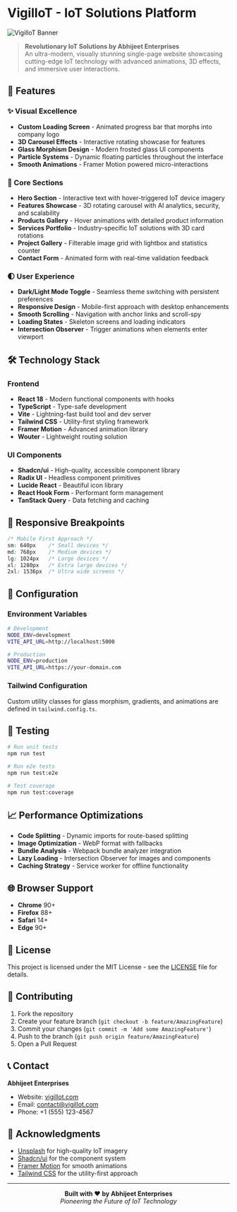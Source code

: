 
# VigilloT - IoT Solutions Platform

![VigilloT Banner](https://images.unsplash.com/photo-1518709594023-6eab9bab7b23?ixlib=rb-4.0.3&auto=format&fit=crop&w=1200&h=400)

> **Revolutionary IoT Solutions by Abhijeet Enterprises**  
> An ultra-modern, visually stunning single-page website showcasing cutting-edge IoT technology with advanced animations, 3D effects, and immersive user interactions.

## 🚀 Features

### ✨ Visual Excellence
- **Custom Loading Screen** - Animated progress bar that morphs into company logo
- **3D Carousel Effects** - Interactive rotating showcase for features
- **Glass Morphism Design** - Modern frosted glass UI components
- **Particle Systems** - Dynamic floating particles throughout the interface
- **Smooth Animations** - Framer Motion powered micro-interactions

### 🎯 Core Sections
- **Hero Section** - Interactive text with hover-triggered IoT device imagery
- **Features Showcase** - 3D rotating carousel with AI analytics, security, and scalability
- **Products Gallery** - Hover animations with detailed product information
- **Services Portfolio** - Industry-specific IoT solutions with 3D card rotations
- **Project Gallery** - Filterable image grid with lightbox and statistics counter
- **Contact Form** - Animated form with real-time validation feedback

### 🌓 User Experience
- **Dark/Light Mode Toggle** - Seamless theme switching with persistent preferences
- **Responsive Design** - Mobile-first approach with desktop enhancements
- **Smooth Scrolling** - Navigation with anchor links and scroll-spy
- **Loading States** - Skeleton screens and loading indicators
- **Intersection Observer** - Trigger animations when elements enter viewport

## 🛠️ Technology Stack

### Frontend
- **React 18** - Modern functional components with hooks
- **TypeScript** - Type-safe development
- **Vite** - Lightning-fast build tool and dev server
- **Tailwind CSS** - Utility-first styling framework
- **Framer Motion** - Advanced animation library
- **Wouter** - Lightweight routing solution

### UI Components
- **Shadcn/ui** - High-quality, accessible component library
- **Radix UI** - Headless component primitives
- **Lucide React** - Beautiful icon library
- **React Hook Form** - Performant form management
- **TanStack Query** - Data fetching and caching


## 📱 Responsive Breakpoints

```css
/* Mobile First Approach */
sm: 640px    /* Small devices */
md: 768px    /* Medium devices */
lg: 1024px   /* Large devices */
xl: 1280px   /* Extra large devices */
2xl: 1536px  /* Ultra wide screens */
```

## 🔧 Configuration

### Environment Variables
```bash
# Development
NODE_ENV=development
VITE_API_URL=http://localhost:5000

# Production  
NODE_ENV=production
VITE_API_URL=https://your-domain.com
```

### Tailwind Configuration
Custom utility classes for glass morphism, gradients, and animations are defined in `tailwind.config.ts`.

## 🧪 Testing

```bash
# Run unit tests
npm run test

# Run e2e tests
npm run test:e2e

# Test coverage
npm run test:coverage
```

## 📈 Performance Optimizations

- **Code Splitting** - Dynamic imports for route-based splitting
- **Image Optimization** - WebP format with fallbacks
- **Bundle Analysis** - Webpack bundle analyzer integration
- **Lazy Loading** - Intersection Observer for images and components
- **Caching Strategy** - Service worker for offline functionality

## 🌐 Browser Support

- **Chrome** 90+
- **Firefox** 88+
- **Safari** 14+
- **Edge** 90+

## 📄 License

This project is licensed under the MIT License - see the [LICENSE](LICENSE) file for details.

## 👥 Contributing

1. Fork the repository
2. Create your feature branch (`git checkout -b feature/AmazingFeature`)
3. Commit your changes (`git commit -m 'Add some AmazingFeature'`)
4. Push to the branch (`git push origin feature/AmazingFeature`)
5. Open a Pull Request

## 📞 Contact

**Abhijeet Enterprises**
- Website: [vigillot.com](https://vigillot.com)
- Email: contact@vigillot.com
- Phone: +1 (555) 123-4567

## 🙏 Acknowledgments

- [Unsplash](https://unsplash.com) for high-quality IoT imagery
- [Shadcn/ui](https://ui.shadcn.com) for the component system
- [Framer Motion](https://framer.com/motion) for smooth animations
- [Tailwind CSS](https://tailwindcss.com) for the utility-first approach

---

<p align="center">
  <strong>Built with ❤️ by Abhijeet Enterprises</strong><br>
  <em>Pioneering the Future of IoT Technology</em>
</p>

